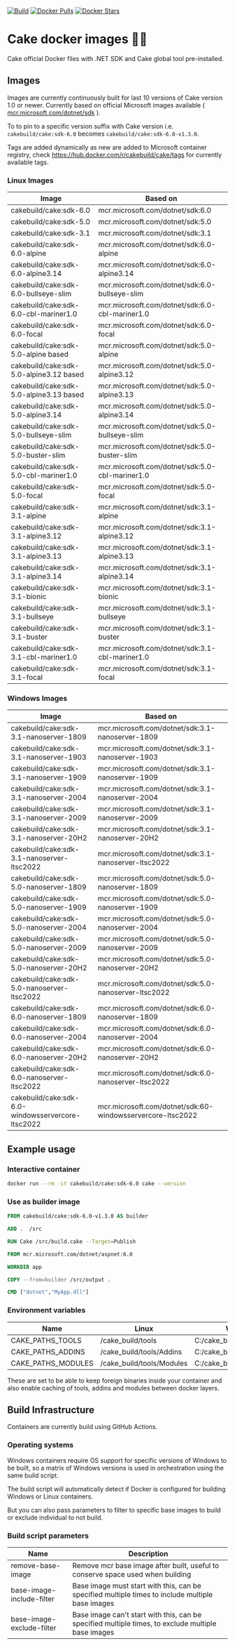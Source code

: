 [![Build](https://github.com/cake-build/docker/actions/workflows/build.yml/badge.svg)](https://github.com/cake-build/docker/actions/workflows/build.yml) [![Docker Pulls](https://img.shields.io/docker/pulls/cakebuild/cake.svg)](https://hub.docker.com/r/cakebuild/cake/tags/) [![Docker Stars](https://img.shields.io/docker/stars/cakebuild/cake.svg)](https://hub.docker.com/r/cakebuild/cake/tags/)

# Cake docker images 🍰🐳

Cake official Docker files with .NET SDK and Cake global tool pre-installed.

## Images

Images are currently continuously built for last 10 versions of Cake version 1.0 or newer.
Currently based on official Microsoft images available ( [mcr.microsoft.com/dotnet/sdk](https://github.com/microsoft/containerregistry) ).

To to pin to a specific version suffix with Cake version i.e. `cakebuild/cake:sdk-6.0` becomes `cakebuild/cake:sdk-6.0-v1.3.0`.

Tags are added dynamically as new are added to Microsoft container registry, check https://hub.docker.com/r/cakebuild/cake/tags for currently available tags.

### Linux Images

| Image                                         | Based on                                              |
|-----------------------------------------------|-------------------------------------------------------|
| cakebuild/cake:sdk-6.0                        | mcr.microsoft.com/dotnet/sdk:6.0                      |
| cakebuild/cake:sdk-5.0                        | mcr.microsoft.com/dotnet/sdk:5.0                      |
| cakebuild/cake:sdk-3.1                        | mcr.microsoft.com/dotnet/sdk:3.1                      |
| cakebuild/cake:sdk-6.0-alpine                 | mcr.microsoft.com/dotnet/sdk:6.0-alpine               |
| cakebuild/cake:sdk-6.0-alpine3.14             | mcr.microsoft.com/dotnet/sdk:6.0-alpine3.14           |
| cakebuild/cake:sdk-6.0-bullseye-slim          | mcr.microsoft.com/dotnet/sdk:6.0-bullseye-slim        |
| cakebuild/cake:sdk-6.0-cbl-mariner1.0         | mcr.microsoft.com/dotnet/sdk:6.0-cbl-mariner1.0       |
| cakebuild/cake:sdk-6.0-focal                  | mcr.microsoft.com/dotnet/sdk:6.0-focal                |
| cakebuild/cake:sdk-5.0-alpine based           | mcr.microsoft.com/dotnet/sdk:5.0-alpine               |
| cakebuild/cake:sdk-5.0-alpine3.12 based       | mcr.microsoft.com/dotnet/sdk:5.0-alpine3.12           |
| cakebuild/cake:sdk-5.0-alpine3.13 based       | mcr.microsoft.com/dotnet/sdk:5.0-alpine3.13           |
| cakebuild/cake:sdk-5.0-alpine3.14             | mcr.microsoft.com/dotnet/sdk:5.0-alpine3.14           |
| cakebuild/cake:sdk-5.0-bullseye-slim          | mcr.microsoft.com/dotnet/sdk:5.0-bullseye-slim        |
| cakebuild/cake:sdk-5.0-buster-slim            | mcr.microsoft.com/dotnet/sdk:5.0-buster-slim          |
| cakebuild/cake:sdk-5.0-cbl-mariner1.0         | mcr.microsoft.com/dotnet/sdk:5.0-cbl-mariner1.0       |
| cakebuild/cake:sdk-5.0-focal                  | mcr.microsoft.com/dotnet/sdk:5.0-focal                |
| cakebuild/cake:sdk-3.1-alpine                 | mcr.microsoft.com/dotnet/sdk:3.1-alpine               |
| cakebuild/cake:sdk-3.1-alpine3.12             | mcr.microsoft.com/dotnet/sdk:3.1-alpine3.12           |
| cakebuild/cake:sdk-3.1-alpine3.13             | mcr.microsoft.com/dotnet/sdk:3.1-alpine3.13           |
| cakebuild/cake:sdk-3.1-alpine3.14             | mcr.microsoft.com/dotnet/sdk:3.1-alpine3.14           |
| cakebuild/cake:sdk-3.1-bionic                 | mcr.microsoft.com/dotnet/sdk:3.1-bionic               |
| cakebuild/cake:sdk-3.1-bullseye               | mcr.microsoft.com/dotnet/sdk:3.1-bullseye             |
| cakebuild/cake:sdk-3.1-buster                 | mcr.microsoft.com/dotnet/sdk:3.1-buster               |
| cakebuild/cake:sdk-3.1-cbl-mariner1.0         | mcr.microsoft.com/dotnet/sdk:3.1-cbl-mariner1.0       |
| cakebuild/cake:sdk-3.1-focal                  | mcr.microsoft.com/dotnet/sdk:3.1-focal                |


### Windows Images

| Image                                             | Based on                                              |
|---------------------------------------------------|-------------------------------------------------------|
| cakebuild/cake:sdk-3.1-nanoserver-1809            | mcr.microsoft.com/dotnet/sdk:3.1-nanoserver-1809      |
| cakebuild/cake:sdk-3.1-nanoserver-1903            | mcr.microsoft.com/dotnet/sdk:3.1-nanoserver-1903      |
| cakebuild/cake:sdk-3.1-nanoserver-1909            | mcr.microsoft.com/dotnet/sdk:3.1-nanoserver-1909      |
| cakebuild/cake:sdk-3.1-nanoserver-2004            | mcr.microsoft.com/dotnet/sdk:3.1-nanoserver-2004      |
| cakebuild/cake:sdk-3.1-nanoserver-2009            | mcr.microsoft.com/dotnet/sdk:3.1-nanoserver-2009      |
| cakebuild/cake:sdk-3.1-nanoserver-20H2            | mcr.microsoft.com/dotnet/sdk:3.1-nanoserver-20H2      |
| cakebuild/cake:sdk-3.1-nanoserver-ltsc2022        | mcr.microsoft.com/dotnet/sdk:3.1-nanoserver-ltsc2022  |
| cakebuild/cake:sdk-5.0-nanoserver-1809            | mcr.microsoft.com/dotnet/sdk:5.0-nanoserver-1809      |
| cakebuild/cake:sdk-5.0-nanoserver-1909            | mcr.microsoft.com/dotnet/sdk:5.0-nanoserver-1909      |
| cakebuild/cake:sdk-5.0-nanoserver-2004            | mcr.microsoft.com/dotnet/sdk:5.0-nanoserver-2004      |
| cakebuild/cake:sdk-5.0-nanoserver-2009            | mcr.microsoft.com/dotnet/sdk:5.0-nanoserver-2009      |
| cakebuild/cake:sdk-5.0-nanoserver-20H2            | mcr.microsoft.com/dotnet/sdk:5.0-nanoserver-20H2      |
| cakebuild/cake:sdk-5.0-nanoserver-ltsc2022        | mcr.microsoft.com/dotnet/sdk:5.0-nanoserver-ltsc2022  |
| cakebuild/cake:sdk-6.0-nanoserver-1809            | mcr.microsoft.com/dotnet/sdk:6.0-nanoserver-1809      |
| cakebuild/cake:sdk-6.0-nanoserver-2004            | mcr.microsoft.com/dotnet/sdk:6.0-nanoserver-2004      |
| cakebuild/cake:sdk-6.0-nanoserver-20H2            | mcr.microsoft.com/dotnet/sdk:6.0-nanoserver-20H2      |
| cakebuild/cake:sdk-6.0-nanoserver-ltsc2022        | mcr.microsoft.com/dotnet/sdk:6.0-nanoserver-ltsc2022  |
| cakebuild/cake:sdk-6.0-windowsservercore-ltsc2022 | mcr.microsoft.com/dotnet/sdk:60-windowsservercore-ltsc2022 |

## Example usage

### Interactive container

```bash
docker run --rm -it cakebuild/cake:sdk-6.0 cake --version
```

### Use as builder image

```Dockerfile
FROM cakebuild/cake:sdk-6.0-v1.3.0 AS builder

ADD .  /src

RUN Cake /src/build.cake --Target=Publish

FROM mcr.microsoft.com/dotnet/aspnet:6.0

WORKDIR app

COPY --from=builder /src/output .

CMD ["dotnet","MyApp.dll"]
```

### Environment variables

| Name                  | Linux                     | Windows                       |
|-----------------------|---------------------------|-------------------------------|
| CAKE_PATHS_TOOLS      | /cake_build/tools         | C:/cake_build/tools           |
| CAKE_PATHS_ADDINS     | /cake_build/tools/Addins  | C:/cake_build/tools/Addins    |
| CAKE_PATHS_MODULES    | /cake_build/tools/Modules | C:/cake_build/tools/Modules   |

These are set to be able to keep foreign binaries inside your container and also enable caching of tools, addins and modules between docker layers.

## Build Infrastructure

Containers are currently build using GitHub Actions.

### Operating systems

Windows containers require OS support for specific versions of Windows to be built, so a matrix of Windows versions is used in orchestration using the same build script.

The build script will automatically detect if Docker is configured for building Windows or Linux containers.

But you can also pass parameters to filter to specific base images to build or exclude individual to not build.

### Build script parameters

| Name                      | Description                                                                                           |
|---------------------------|-------------------------------------------------------------------------------------------------------|
| remove-base-image         | Remove mcr base image after built, useful to conserve space used when building                        |
| base-image-include-filter | Base image must start with this, can be specified multiple times to include multiple base images      |
| base-image-exclude-filter | Base image can't start with this, can be specified multiple times, to exclude multiple base images    |